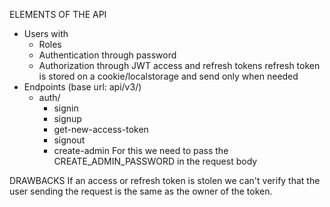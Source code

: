 ELEMENTS OF THE API

- Users with
  - Roles
  - Authentication through password
  - Authorization through JWT access and refresh tokens
    refresh token is stored on a cookie/localstorage and send only when needed
- Endpoints (base url: api/v3/)
  - auth/
    - signin
    - signup
    - get-new-access-token
    - signout
    - create-admin
      For this we need to pass the CREATE_ADMIN_PASSWORD in the request body

DRAWBACKS
If an access or refresh token is stolen we can't verify that the user sending the request is the same as the owner of the token.
